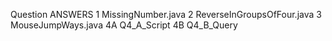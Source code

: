 Question	ANSWERS
1			MissingNumber.java
2			ReverseInGroupsOfFour.java
3			MouseJumpWays.java
4A			Q4_A_Script
4B			Q4_B_Query
